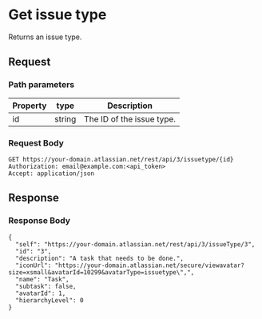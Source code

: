 # Get issue type
Returns an issue type.

## Request

### Path parameters

| Property | type   | Description               |
|----------|--------|---------------------------|
| id       | string | The ID of the issue type. |

### Request Body
```http request
GET https://your-domain.atlassian.net/rest/api/3/issuetype/{id}
Authorization: email@example.com:<api_token>
Accept: application/json
```

## Response
### Response Body
```http 
{
  "self": "https://your-domain.atlassian.net/rest/api/3/issueType/3",
  "id": "3",
  "description": "A task that needs to be done.",
  "iconUrl": "https://your-domain.atlassian.net/secure/viewavatar?size=xsmall&avatarId=10299&avatarType=issuetype\",",
  "name": "Task",
  "subtask": false,
  "avatarId": 1,
  "hierarchyLevel": 0
}
```
